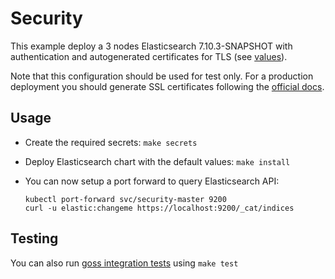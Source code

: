 # Security

This example deploy a 3 nodes Elasticsearch 7.10.3-SNAPSHOT with authentication and
autogenerated certificates for TLS (see [values][]).

Note that this configuration should be used for test only. For a production
deployment you should generate SSL certificates following the [official docs][].

## Usage

* Create the required secrets: `make secrets`

* Deploy Elasticsearch chart with the default values: `make install`

* You can now setup a port forward to query Elasticsearch API:

  ```
  kubectl port-forward svc/security-master 9200
  curl -u elastic:changeme https://localhost:9200/_cat/indices
  ```

## Testing

You can also run [goss integration tests][] using `make test`


[goss integration tests]: https://github.com/elastic/helm-charts/tree/7.10/elasticsearch/examples/security/test/goss.yaml
[official docs]: https://www.elastic.co/guide/en/elasticsearch/reference/7.10/configuring-tls.html#node-certificates
[values]: https://github.com/elastic/helm-charts/tree/7.10/elasticsearch/examples/security/security.yaml
